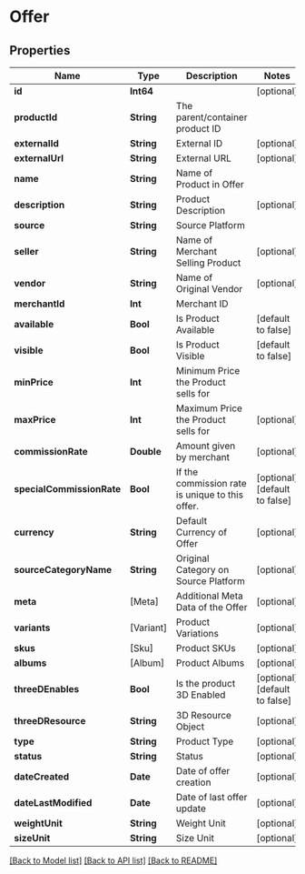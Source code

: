 # Offer

## Properties
Name | Type | Description | Notes
------------ | ------------- | ------------- | -------------
**id** | **Int64** |  | [optional] 
**productId** | **String** | The parent/container product ID | 
**externalId** | **String** | External ID | [optional] 
**externalUrl** | **String** | External URL | [optional] 
**name** | **String** | Name of Product in Offer | 
**description** | **String** | Product Description | [optional] 
**source** | **String** | Source Platform | 
**seller** | **String** | Name of Merchant Selling Product | [optional] 
**vendor** | **String** | Name of Original Vendor | [optional] 
**merchantId** | **Int** | Merchant ID | 
**available** | **Bool** | Is Product Available | [default to false]
**visible** | **Bool** | Is Product Visible | [default to false]
**minPrice** | **Int** | Minimum Price the Product sells for | 
**maxPrice** | **Int** | Maximum Price the Product sells for | [optional] 
**commissionRate** | **Double** | Amount given by merchant | [optional] 
**specialCommissionRate** | **Bool** | If the commission rate is unique to this offer. | [optional] [default to false]
**currency** | **String** | Default Currency of Offer | [optional] 
**sourceCategoryName** | **String** | Original Category on Source Platform | [optional] 
**meta** | [Meta] | Additional Meta Data of the Offer | [optional] 
**variants** | [Variant] | Product Variations | [optional] 
**skus** | [Sku] | Product SKUs | [optional] 
**albums** | [Album] | Product Albums | [optional] 
**threeDEnables** | **Bool** | Is the product 3D Enabled | [optional] [default to false]
**threeDResource** | **String** | 3D Resource Object | [optional] 
**type** | **String** | Product Type | [optional] 
**status** | **String** | Status | [optional] 
**dateCreated** | **Date** | Date of offer creation | [optional] 
**dateLastModified** | **Date** | Date of last offer update | [optional] 
**weightUnit** | **String** | Weight Unit | [optional] 
**sizeUnit** | **String** | Size Unit | [optional] 

[[Back to Model list]](../README.md#documentation-for-models) [[Back to API list]](../README.md#documentation-for-api-endpoints) [[Back to README]](../README.md)


